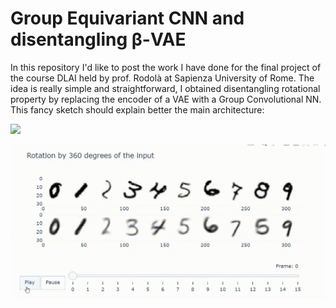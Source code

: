 # Group Equivariant CNN and disentangling β-VAE

In this repository I'd like to post the work I have done for the final project of the course DLAI held by prof. Rodolà at Sapienza University of Rome.
The idea is really simple and straightforward, I obtained disentangling rotational property by replacing the encoder of a VAE with a Group Convolutional NN. This fancy sketch should explain better the main architecture:

![](https://github.com/AmedSho/G-CNN-S-VAE/blob/main/S_VAE.png)

![](https://github.com/AmedSho/G-CNN-S-VAE/blob/main/VAE_gif.gif)
